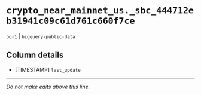 # `crypto_near_mainnet_us._sbc_444712eb31941c09c61d761c660f7ce`
`bq-1` | `bigquery-public-data`

## Column details
* [TIMESTAMP] `last_update`

-------------------------------------------------------------------------------
*Do not make edits above this line.*
